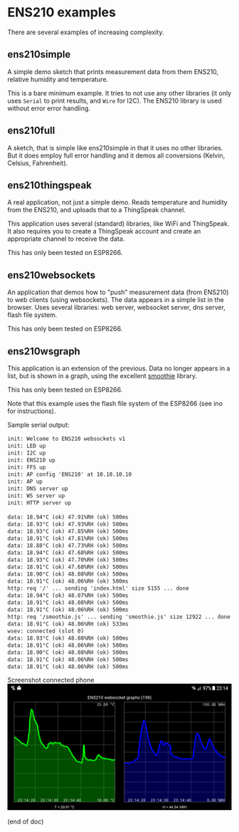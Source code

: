 # ENS210 examples
There are several examples of increasing complexity.


## ens210simple
A simple demo sketch that prints measurement data from them ENS210,
relative humidity and temperature.

This is a bare minimum example.
It tries to not use any other libraries (it only uses `Serial` to print results, and `Wire` for I2C).
The ENS210 library is used without error error handling.


## ens210full
A sketch, that is simple like ens210simple in that it uses no other libraries.
But it does employ full error handling and it demos all conversions (Kelvin, Celsius, Fahrenheit).


## ens210thingspeak
A real application, not just a simple demo.
Reads temperature and humidity from the ENS210, and uploads that to a ThingSpeak channel.

This application uses several (standard) libraries, like WiFi and ThingSpeak.
It also requires you to create a ThingSpeak account and create an appropriate channel to receive the data.

This has only been tested on ESP8266.


## ens210websockets
An application that demos how to "push" measurement data (from ENS210) to web clients (using websockets).
The data appears in a simple list in the browser.
Uses several libraries: web server, websocket server, dns server, flash file system.

This has only been tested on ESP8266.


## ens210wsgraph
This application is an extension of the previous.
Data no longer appears in a list, but is shown in a graph, using the 
excellent [smoothie](http://smoothiecharts.org/) library.

This has only been tested on ESP8266.

Note that this example uses the flash file system of the ESP8266 (see ino for instructions).

Sample serial output:
```Text
init: Welcome to ENS210 websockets v1
init: LED up
init: I2C up
init: ENS210 up
init: FFS up
init: AP config 'ENS210' at 10.10.10.10
init: AP up
init: DNS server up
init: WS server up
init: HTTP server up

data: 18.94°C (ok) 47.91%RH (ok) 500ms
data: 18.93°C (ok) 47.93%RH (ok) 500ms
data: 18.93°C (ok) 47.85%RH (ok) 500ms
data: 18.91°C (ok) 47.81%RH (ok) 500ms
data: 18.88°C (ok) 47.73%RH (ok) 500ms
data: 18.94°C (ok) 47.68%RH (ok) 500ms
data: 18.93°C (ok) 47.70%RH (ok) 500ms
data: 18.91°C (ok) 47.68%RH (ok) 500ms
data: 18.90°C (ok) 48.08%RH (ok) 500ms
data: 18.91°C (ok) 48.06%RH (ok) 500ms
http: req '/' ... sending 'index.html' size 5155 ... done
data: 18.94°C (ok) 48.07%RH (ok) 500ms
data: 18.91°C (ok) 48.08%RH (ok) 500ms
data: 18.91°C (ok) 48.06%RH (ok) 500ms
http: req '/smoothie.js' ... sending 'smoothie.js' size 12922 ... done
data: 18.91°C (ok) 48.06%RH (ok) 533ms
wsev: connected (slot 0)
data: 18.93°C (ok) 48.08%RH (ok) 500ms
data: 18.91°C (ok) 48.06%RH (ok) 500ms
data: 18.90°C (ok) 48.08%RH (ok) 500ms
data: 18.91°C (ok) 48.06%RH (ok) 500ms
data: 18.91°C (ok) 48.06%RH (ok) 500ms
```

Screenshot connected phone
![Screenshot ens210wsgraph](ens210wsgraph.png)

(end of doc)
